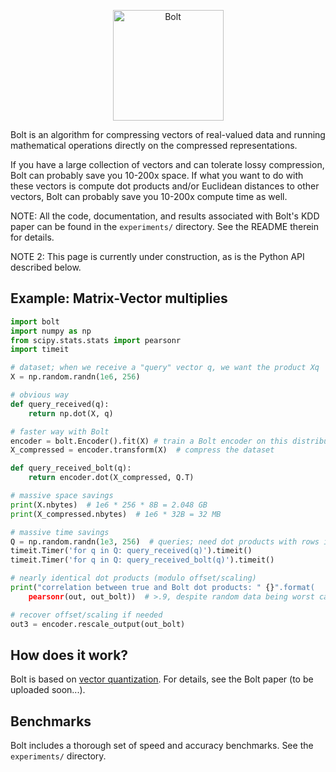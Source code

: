 
<!-- ![Bolt](/assets/bolt.jpg?raw=true =489x177) -->

<p align="center">
  <img src="https://github.com/dblalock/bolt/blob/master/assets/bolt.jpg?raw=true" alt="Bolt" style="width=489px;height:177px;"/>
  <!-- <img src="https://github.com/dblalock/bolt/blob/master/assets/bolt.jpg?raw=true" alt="Bolt" style="width=245px;height:88px;"/> -->
</p>

Bolt is an algorithm for compressing vectors of real-valued data and running mathematical operations directly on the compressed representations.

If you have a large collection of vectors and can tolerate lossy compression, Bolt can probably save you 10-200x space. If what you want to do with these vectors is compute dot products and/or Euclidean distances to other vectors, Bolt can probably save you 10-200x compute time as well.

NOTE: All the code, documentation, and results associated with Bolt's KDD paper can be found in the `experiments/` directory. See the README therein for details.

NOTE 2: This page is currently under construction, as is the Python API described below.


## Example: Matrix-Vector multiplies

```python
import bolt
import numpy as np
from scipy.stats.stats import pearsonr
import timeit

# dataset; when we receive a "query" vector q, we want the product Xq
X = np.random.randn(1e6, 256)

# obvious way
def query_received(q):
    return np.dot(X, q)

# faster way with Bolt
encoder = bolt.Encoder().fit(X) # train a Bolt encoder on this distribution
X_compressed = encoder.transform(X)  # compress the dataset

def query_received_bolt(q):
    return encoder.dot(X_compressed, Q.T)

# massive space savings
print(X.nbytes)  # 1e6 * 256 * 8B = 2.048 GB
print(X_compressed.nbytes)  # 1e6 * 32B = 32 MB

# massive time savings
Q = np.random.randn(1e3, 256)  # queries; need dot products with rows in X
timeit.Timer('for q in Q: query_received(q)').timeit()
timeit.Timer('for q in Q: query_received_bolt(q)').timeit()

# nearly identical dot products (modulo offset/scaling)
print("correlation between true and Bolt dot products: " {}".format(
    pearsonr(out, out_bolt))  # >.9, despite random data being worst case

# recover offset/scaling if needed
out3 = encoder.rescale_output(out_bolt)
```

## How does it work?

Bolt is based on [vector quantization](https://en.wikipedia.org/wiki/Vector_quantization). For details, see the Bolt paper (to be uploaded soon...).

## Benchmarks

Bolt includes a thorough set of speed and accuracy benchmarks. See the `experiments/` directory.



<!--
# obvious way to get dot products
out = np.dot(X, Q.T)

# obvious way to get dot products if we get queries one at a time
for i, q in enumerate(Q):  # would be callbacks, not loop
    out[:, i] = np.dot(X, q)

# faster way: use Bolt approximate dot products
out2 = encoder.dot(X, Q.T)

# even faster way: give Bolt an X that's already compressed
X_compressed = encoder.transform(X)
out3 = encoder .dot(X_compressed, Q.T)
 -->
